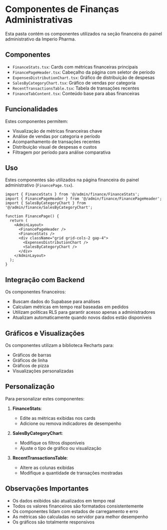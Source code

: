 
# Componentes de Finanças Administrativas

Esta pasta contém os componentes utilizados na seção financeira do painel administrativo da Imperio Pharma.

## Componentes

- `FinanceStats.tsx`: Cards com métricas financeiras principais
- `FinancePageHeader.tsx`: Cabeçalho da página com seletor de período
- `ExpensesDistributionChart.tsx`: Gráfico de distribuição de despesas
- `SalesByCategoryChart.tsx`: Gráfico de vendas por categoria
- `RecentTransactionsTable.tsx`: Tabela de transações recentes
- `FinanceTabContent.tsx`: Conteúdo base para abas financeiras

## Funcionalidades

Estes componentes permitem:
- Visualização de métricas financeiras chave
- Análise de vendas por categoria e período
- Acompanhamento de transações recentes
- Distribuição visual de despesas e custos
- Filtragem por período para análise comparativa

## Uso

Estes componentes são utilizados na página financeira do painel administrativo (`FinancePage.tsx`).

```tsx
import { FinanceStats } from '@/admin/finance/FinanceStats';
import { FinancePageHeader } from '@/admin/finance/FinancePageHeader';
import { SalesByCategoryChart } from '@/admin/finance/SalesByCategoryChart';

function FinancePage() {
  return (
    <AdminLayout>
      <FinancePageHeader />
      <FinanceStats />
      <div className="grid grid-cols-2 gap-4">
        <ExpensesDistributionChart />
        <SalesByCategoryChart />
      </div>
    </AdminLayout>
  );
}
```

## Integração com Backend

Os componentes financeiros:
- Buscam dados do Supabase para análises
- Calculam métricas em tempo real baseadas em pedidos
- Utilizam políticas RLS para garantir acesso apenas a administradores
- Atualizam automaticamente quando novos dados estão disponíveis

## Gráficos e Visualizações

Os componentes utilizam a biblioteca Recharts para:
- Gráficos de barras
- Gráficos de linha
- Gráficos de pizza
- Visualizações personalizadas

## Personalização

Para personalizar estes componentes:

1. **FinanceStats**: 
   - Edite as métricas exibidas nos cards
   - Adicione ou remova indicadores de desempenho

2. **SalesByCategoryChart**: 
   - Modifique os filtros disponíveis
   - Ajuste o tipo de gráfico ou visualização

3. **RecentTransactionsTable**: 
   - Altere as colunas exibidas
   - Modifique a quantidade de transações mostradas

## Observações Importantes

- Os dados exibidos são atualizados em tempo real
- Todos os valores financeiros são formatados consistentemente
- Os componentes lidam com estados de carregamento e erro
- As métricas são calculadas no servidor para melhor desempenho
- Os gráficos são totalmente responsivos
